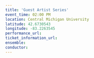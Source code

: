 ```yaml
---
title: 'Guest Artist Series'
event_time: 02:00 PM
location: Central Michigan University
latitude: 42.6730543
longitude: -83.2263545
performance_url:
ticket_information_url:
ensemble:
conductor:
---
```

